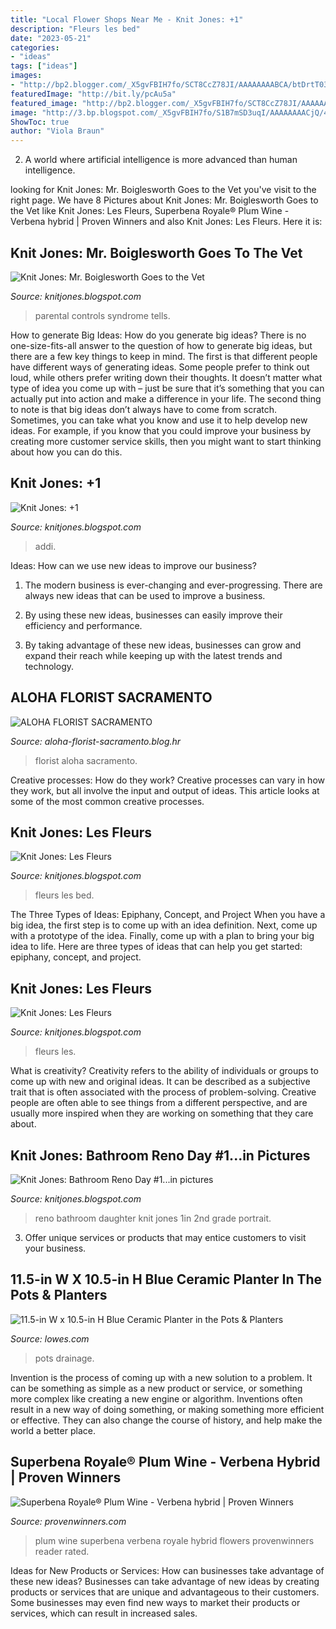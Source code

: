 ```yaml
---
title: "Local Flower Shops Near Me - Knit Jones: +1"
description: "Fleurs les bed"
date: "2023-05-21"
categories:
- "ideas"
tags: ["ideas"]
images:
- "http://bp2.blogger.com/_X5gvFBIH7fo/SCT8CcZ78JI/AAAAAAAABCA/btDrtT03h20/w1200-h630-p-k-no-nu/DSCN5337.JPG"
featuredImage: "http://bit.ly/pcAu5a"
featured_image: "http://bp2.blogger.com/_X5gvFBIH7fo/SCT8CcZ78JI/AAAAAAAABCA/btDrtT03h20/w1200-h630-p-k-no-nu/DSCN5337.JPG"
image: "http://3.bp.blogspot.com/_X5gvFBIH7fo/S1B7mSD3uqI/AAAAAAAACjQ/410Ue9oNIc8/w1200-h630-p-k-no-nu/3614301314_72a738b90a.jpg"
ShowToc: true
author: "Viola Braun"
---
```



2. A world where artificial intelligence is more advanced than human intelligence. 

	

		
looking for Knit Jones: Mr. Boiglesworth Goes to the Vet you've visit to the right page. We have 8 Pictures about Knit Jones: Mr. Boiglesworth Goes to the Vet like Knit Jones: Les Fleurs, Superbena Royale® Plum Wine - Verbena hybrid | Proven Winners and also Knit Jones: Les Fleurs. Here it is:
		
    
## Knit Jones: Mr. Boiglesworth Goes To The Vet

<img loading=lazy src="http://bp2.blogger.com/_X5gvFBIH7fo/SCT8CcZ78JI/AAAAAAAABCA/btDrtT03h20/w1200-h630-p-k-no-nu/DSCN5337.JPG" onerror="this.onerror=null;this.src='https://tse2.mm.bing.net/th?id=OIP.Ux8breVQGRf2PGKdbqFzQwHaD4&amp;pid=15.1';" alt="Knit Jones: Mr. Boiglesworth Goes to the Vet">

_Source: knitjones.blogspot.com_

>parental controls syndrome tells. 

	

How to generate Big Ideas: How do you generate big ideas?
There is no one-size-fits-all answer to the question of how to generate big ideas, but there are a few key things to keep in mind. The first is that different people have different ways of generating ideas. Some people prefer to think out loud, while others prefer writing down their thoughts. It doesn’t matter what type of idea you come up with – just be sure that it’s something that you can actually put into action and make a difference in your life. 
The second thing to note is that big ideas don’t always have to come from scratch. Sometimes, you can take what you know and use it to help develop new ideas. For example, if you know that you could improve your business by creating more customer service skills, then you might want to start thinking about how you can do this.

    
## Knit Jones: +1

<img loading=lazy src="http://3.bp.blogspot.com/_X5gvFBIH7fo/S1B7mSD3uqI/AAAAAAAACjQ/410Ue9oNIc8/w1200-h630-p-k-no-nu/3614301314_72a738b90a.jpg" onerror="this.onerror=null;this.src='https://tse2.mm.bing.net/th?id=OIP.S7Q5-rtIeabPps9TY6FO-QHaFj&amp;pid=15.1';" alt="Knit Jones: +1">

_Source: knitjones.blogspot.com_

>addi. 

	

Ideas: How can we use new ideas to improve our business?
1. The modern business is ever-changing and ever-progressing. There are always new ideas that can be used to improve a business.
2. By using these new ideas, businesses can easily improve their efficiency and performance.

3. By taking advantage of these new ideas, businesses can grow and expand their reach while keeping up with the latest trends and technology.

    
## ALOHA FLORIST SACRAMENTO

<img loading=lazy src="http://bit.ly/pcAu5a" onerror="this.onerror=null;this.src='https://tse4.mm.bing.net/th?id=OIP.EzBhebizNEl-U1fLw8aUOQAAAA&amp;pid=15.1';" alt="ALOHA FLORIST SACRAMENTO">

_Source: aloha-florist-sacramento.blog.hr_

>florist aloha sacramento. 

	

Creative processes: How do they work?
Creative processes can vary in how they work, but all involve the input and output of ideas. This article looks at some of the most common creative processes.

    
## Knit Jones: Les Fleurs

<img loading=lazy src="http://2.bp.blogspot.com/_X5gvFBIH7fo/TBK_-t479bI/AAAAAAAACyc/EB1ZAkLVSnM/s1600/bed+before.jpg" onerror="this.onerror=null;this.src='https://tse1.mm.bing.net/th?id=OIP.B1zCNzB7ZwrGKXdkebjohwHaGf&amp;pid=15.1';" alt="Knit Jones: Les Fleurs">

_Source: knitjones.blogspot.com_

>fleurs les bed. 

	

The Three Types of Ideas: Epiphany, Concept, and Project
When you have a big idea, the first step is to come up with an idea definition. Next, come up with a prototype of the idea. Finally, come up with a plan to bring your big idea to life. Here are three types of ideas that can help you get started: epiphany, concept, and project.

    
## Knit Jones: Les Fleurs

<img loading=lazy src="http://4.bp.blogspot.com/_X5gvFBIH7fo/TBK_-2xsWWI/AAAAAAAACyk/jsJTGWCc1GU/s1600/IMG_2588.JPG" onerror="this.onerror=null;this.src='https://tse2.mm.bing.net/th?id=OIP.onnbjl23hd_pGTQTcL6xQgHaLG&amp;pid=15.1';" alt="Knit Jones: Les Fleurs">

_Source: knitjones.blogspot.com_

>fleurs les. 

	

What is creativity?
Creativity refers to the ability of individuals or groups to come up with new and original ideas. It can be described as a subjective trait that is often associated with the process of problem-solving. Creative people are often able to see things from a different perspective, and are usually more inspired when they are working on something that they care about.

    
## Knit Jones: Bathroom Reno Day #1...in Pictures

<img loading=lazy src="http://3.bp.blogspot.com/-zR6rJHrbLlU/TWmqBVt6uNI/AAAAAAAADTo/er91r8urLMY/s1600/IMG_4457.JPG" onerror="this.onerror=null;this.src='https://tse3.mm.bing.net/th?id=OIP.zXLnzfpBN0jNWX4VasMt4QHaLG&amp;pid=15.1';" alt="Knit Jones: Bathroom Reno Day #1...in pictures">

_Source: knitjones.blogspot.com_

>reno bathroom daughter knit jones 1in 2nd grade portrait. 

	

3. Offer unique services or products that may entice customers to visit your business.

    
## 11.5-in W X 10.5-in H Blue Ceramic Planter In The Pots &amp; Planters

<img loading=lazy src="https://mobileimages.lowes.com/product/converted/783509/783509939261xl.jpg" onerror="this.onerror=null;this.src='https://tse3.mm.bing.net/th?id=OIP.nPZm-S46rTnwmTSK7mUn-QHaHa&amp;pid=15.1';" alt="11.5-in W x 10.5-in H Blue Ceramic Planter in the Pots &amp; Planters">

_Source: lowes.com_

>pots drainage. 

	

Invention is the process of coming up with a new solution to a problem. It can be something as simple as a new product or service, or something more complex like creating a new engine or algorithm. Inventions often result in a new way of doing something, or making something more efficient or effective. They can also change the course of history, and help make the world a better place.

    
## Superbena Royale® Plum Wine - Verbena Hybrid | Proven Winners

<img loading=lazy src="https://www.provenwinners.com/sites/provenwinners.com/files/imagecache/max_width/ifa_upload/superbena_royale_plum_wine_0.jpg" onerror="this.onerror=null;this.src='https://tse2.mm.bing.net/th?id=OIP.7SdVonYUdHqcfVQTyOrx4gHaLH&amp;pid=15.1';" alt="Superbena Royale® Plum Wine - Verbena hybrid | Proven Winners">

_Source: provenwinners.com_

>plum wine superbena verbena royale hybrid flowers provenwinners reader rated. 

	

Ideas for New Products or Services: How can businesses take advantage of these new ideas?
Businesses can take advantage of new ideas by creating products or services that are unique and advantageous to their customers. Some businesses may even find new ways to market their products or services, which can result in increased sales.

